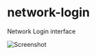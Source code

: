# network-login
Network Login interface

![Screenshot](https://github.com/rounakdatta/network-login/tree/master/Python/screenshot.png)
